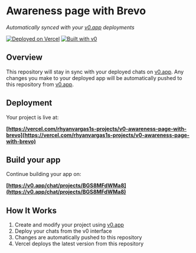 # Awareness page with Brevo

*Automatically synced with your [v0.app](https://v0.app) deployments*

[![Deployed on Vercel](https://img.shields.io/badge/Deployed%20on-Vercel-black?style=for-the-badge&logo=vercel)](https://vercel.com/rhyanvargas1s-projects/v0-awareness-page-with-brevo)
[![Built with v0](https://img.shields.io/badge/Built%20with-v0.app-black?style=for-the-badge)](https://v0.app/chat/projects/BGS8MFdWMa8)

## Overview

This repository will stay in sync with your deployed chats on [v0.app](https://v0.app).
Any changes you make to your deployed app will be automatically pushed to this repository from [v0.app](https://v0.app).

## Deployment

Your project is live at:

**[https://vercel.com/rhyanvargas1s-projects/v0-awareness-page-with-brevo](https://vercel.com/rhyanvargas1s-projects/v0-awareness-page-with-brevo)**

## Build your app

Continue building your app on:

**[https://v0.app/chat/projects/BGS8MFdWMa8](https://v0.app/chat/projects/BGS8MFdWMa8)**

## How It Works

1. Create and modify your project using [v0.app](https://v0.app)
2. Deploy your chats from the v0 interface
3. Changes are automatically pushed to this repository
4. Vercel deploys the latest version from this repository